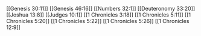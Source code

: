[[Genesis 30:11]]
[[Genesis 46:16]]
[[Numbers 32:1]]
[[Deuteronomy 33:20]]
[[Joshua 13:8]]
[[Judges 10:1]]
[[1 Chronicles 3:18]]
[[1 Chronicles 5:11]]
[[1 Chronicles 5:20]]
[[1 Chronicles 5:22]]
[[1 Chronicles 5:26]]
[[1 Chronicles 12:9]]
